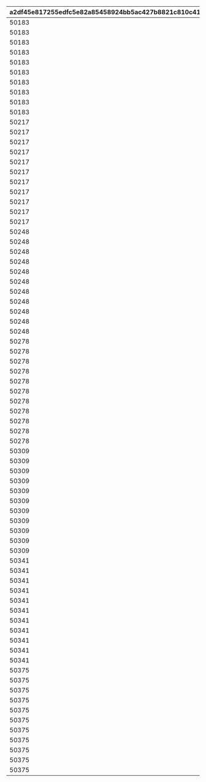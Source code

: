 |a2df45e817255edfc5e82a85458924bb5ac427b8821c810c41273daf9af94539|d430bf464625342c8cbf66b411e3bf81c08db4df1e1fe5e25475be90670e67f0|b82280bb7cb273f849e6309fe14b80f445d2691a9149613bb2bce3d071db1384|
| --- | --- | --- |
|50183|101|1|
|50183|102|2|
|50183|103|3|
|50183|104|4|
|50183|1|5|
|50183|2|6|
|50183|3|7|
|50183|4|8|
|50183|5|9|
|50183|6|10|
|50217|105|1|
|50217|101|2|
|50217|102|3|
|50217|103|4|
|50217|104|5|
|50217|1|6|
|50217|2|7|
|50217|3|8|
|50217|4|9|
|50217|5|10|
|50217|6|11|
|50248|105|1|
|50248|101|2|
|50248|102|3|
|50248|103|4|
|50248|104|5|
|50248|1|6|
|50248|2|7|
|50248|3|8|
|50248|4|9|
|50248|5|10|
|50248|6|11|
|50278|105|1|
|50278|101|2|
|50278|102|3|
|50278|103|4|
|50278|104|5|
|50278|1|6|
|50278|2|7|
|50278|3|8|
|50278|4|9|
|50278|5|10|
|50278|6|11|
|50309|105|1|
|50309|101|2|
|50309|102|3|
|50309|103|4|
|50309|104|5|
|50309|1|6|
|50309|2|7|
|50309|3|8|
|50309|4|9|
|50309|5|10|
|50309|6|11|
|50341|104|1|
|50341|105|2|
|50341|101|3|
|50341|102|4|
|50341|103|5|
|50341|1|6|
|50341|2|7|
|50341|3|8|
|50341|4|9|
|50341|5|10|
|50341|6|11|
|50375|105|1|
|50375|101|2|
|50375|102|3|
|50375|103|4|
|50375|104|5|
|50375|1|6|
|50375|2|7|
|50375|3|8|
|50375|4|9|
|50375|5|10|
|50375|6|11|